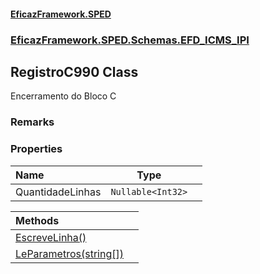 #### [EficazFramework.SPED](EficazFrameworkSPED.md 'EficazFramework SPED')
### [EficazFramework.SPED.Schemas.EFD_ICMS_IPI](EficazFramework.SPED.Schemas.EFD_ICMS_IPI.md 'EficazFramework.SPED.Schemas.EFD_ICMS_IPI')

## RegistroC990 Class

Encerramento do Bloco C

### Remarks
### Properties

| Name | Type | |
| :--- | :---: | :--- |
| QuantidadeLinhas | `Nullable<Int32>` |  |

| Methods | |
| :--- | :--- |
| [EscreveLinha()](EficazFramework.SPED.Schemas.EFD_ICMS_IPI/RegistroC990/EscreveLinha().md 'EficazFramework.SPED.Schemas.EFD_ICMS_IPI.RegistroC990.EscreveLinha()') | |
| [LeParametros(string[])](EficazFramework.SPED.Schemas.EFD_ICMS_IPI/RegistroC990/LeParametros(string[]).md 'EficazFramework.SPED.Schemas.EFD_ICMS_IPI.RegistroC990.LeParametros(string[])') | |
